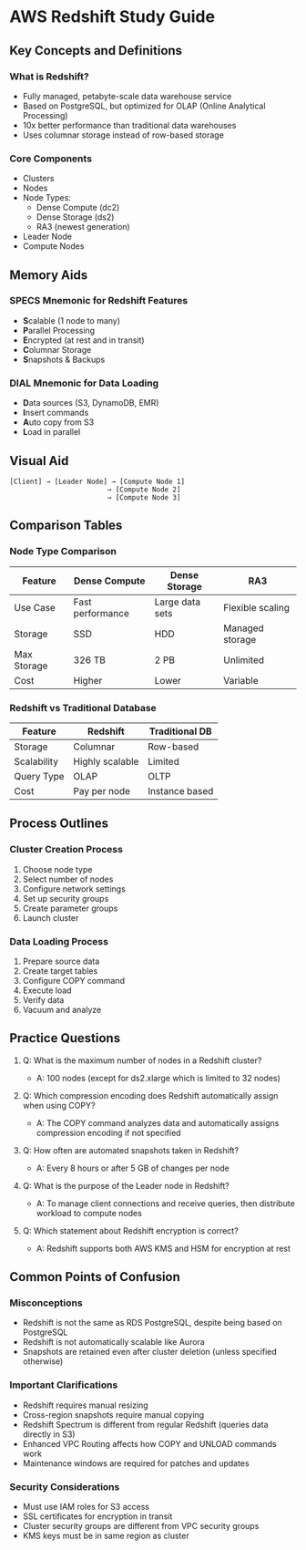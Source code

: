 # AWS Redshift Study Guide

## Key Concepts and Definitions

### What is Redshift?
- Fully managed, petabyte-scale data warehouse service
- Based on PostgreSQL, but optimized for OLAP (Online Analytical Processing)
- 10x better performance than traditional data warehouses
- Uses columnar storage instead of row-based storage

### Core Components
- Clusters
- Nodes
- Node Types:
  - Dense Compute (dc2)
  - Dense Storage (ds2)
  - RA3 (newest generation)
- Leader Node
- Compute Nodes

## Memory Aids

### SPECS Mnemonic for Redshift Features
- **S**calable (1 node to many)
- **P**arallel Processing
- **E**ncrypted (at rest and in transit)
- **C**olumnar Storage
- **S**napshots & Backups

### DIAL Mnemonic for Data Loading
- **D**ata sources (S3, DynamoDB, EMR)
- **I**nsert commands
- **A**uto copy from S3
- **L**oad in parallel

## Visual Aid

```
[Client] → [Leader Node] → [Compute Node 1]
                        → [Compute Node 2]
                        → [Compute Node 3]
```

## Comparison Tables

### Node Type Comparison

| Feature | Dense Compute | Dense Storage | RA3 |
|---------|--------------|---------------|-----|
| Use Case | Fast performance | Large data sets | Flexible scaling |
| Storage | SSD | HDD | Managed storage |
| Max Storage | 326 TB | 2 PB | Unlimited |
| Cost | Higher | Lower | Variable |

### Redshift vs Traditional Database

| Feature | Redshift | Traditional DB |
|---------|----------|----------------|
| Storage | Columnar | Row-based |
| Scalability | Highly scalable | Limited |
| Query Type | OLAP | OLTP |
| Cost | Pay per node | Instance based |

## Process Outlines

### Cluster Creation Process
1. Choose node type
2. Select number of nodes
3. Configure network settings
4. Set up security groups
5. Create parameter groups
6. Launch cluster

### Data Loading Process
1. Prepare source data
2. Create target tables
3. Configure COPY command
4. Execute load
5. Verify data
6. Vacuum and analyze

## Practice Questions

1. Q: What is the maximum number of nodes in a Redshift cluster?
   - A: 100 nodes (except for ds2.xlarge which is limited to 32 nodes)

2. Q: Which compression encoding does Redshift automatically assign when using COPY?
   - A: The COPY command analyzes data and automatically assigns compression encoding if not specified

3. Q: How often are automated snapshots taken in Redshift?
   - A: Every 8 hours or after 5 GB of changes per node

4. Q: What is the purpose of the Leader node in Redshift?
   - A: To manage client connections and receive queries, then distribute workload to compute nodes

5. Q: Which statement about Redshift encryption is correct?
   - A: Redshift supports both AWS KMS and HSM for encryption at rest

## Common Points of Confusion

### Misconceptions
- Redshift is not the same as RDS PostgreSQL, despite being based on PostgreSQL
- Redshift is not automatically scalable like Aurora
- Snapshots are retained even after cluster deletion (unless specified otherwise)

### Important Clarifications
- Redshift requires manual resizing
- Cross-region snapshots require manual copying
- Redshift Spectrum is different from regular Redshift (queries data directly in S3)
- Enhanced VPC Routing affects how COPY and UNLOAD commands work
- Maintenance windows are required for patches and updates

### Security Considerations
- Must use IAM roles for S3 access
- SSL certificates for encryption in transit
- Cluster security groups are different from VPC security groups
- KMS keys must be in same region as cluster